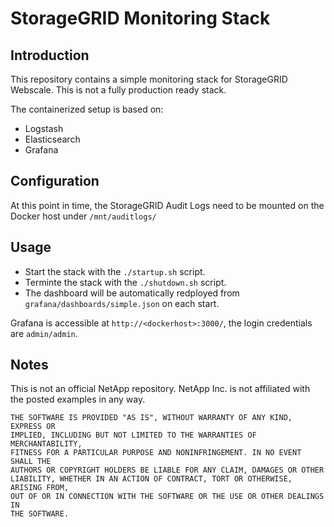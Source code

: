 # StorageGRID Monitoring Stack

## Introduction
This repository contains a simple monitoring stack for StorageGRID Webscale. This is not a fully production ready stack.

The containerized setup is based on:

* Logstash
* Elasticsearch
* Grafana

## Configuration

At this point in time, the StorageGRID Audit Logs need to be mounted on the Docker host under `/mnt/auditlogs/`

## Usage

* Start the stack with the `./startup.sh` script.
* Terminte the stack with the `./shutdown.sh` script.
* The dashboard will be automatically redployed from `grafana/dashboards/simple.json` on each start.

Grafana is accessible at `http://<dockerhost>:3000/`, the login credentials are `admin/admin`.

## Notes
This is not an official NetApp repository. NetApp Inc. is not affiliated with the posted examples in any way.

```
THE SOFTWARE IS PROVIDED "AS IS", WITHOUT WARRANTY OF ANY KIND, EXPRESS OR
IMPLIED, INCLUDING BUT NOT LIMITED TO THE WARRANTIES OF MERCHANTABILITY,
FITNESS FOR A PARTICULAR PURPOSE AND NONINFRINGEMENT. IN NO EVENT SHALL THE
AUTHORS OR COPYRIGHT HOLDERS BE LIABLE FOR ANY CLAIM, DAMAGES OR OTHER
LIABILITY, WHETHER IN AN ACTION OF CONTRACT, TORT OR OTHERWISE, ARISING FROM,
OUT OF OR IN CONNECTION WITH THE SOFTWARE OR THE USE OR OTHER DEALINGS IN
THE SOFTWARE.
```
